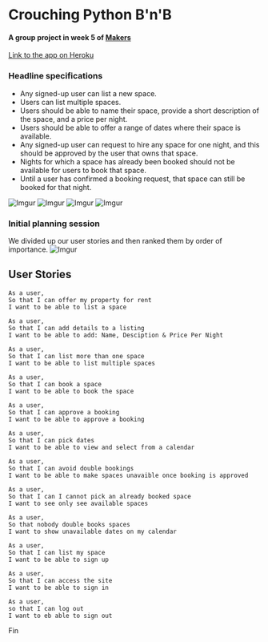 # Crouching Python B'n'B
#### A group project in week 5 of [Makers](https://makers.tech/)

[Link to the app on Heroku](https://snakebnb.herokuapp.com/index)

### Headline specifications
- Any signed-up user can list a new space.
- Users can list multiple spaces.
- Users should be able to name their space, provide a short description of the space, and a price per night.
- Users should be able to offer a range of dates where their space is available.
- Any signed-up user can request to hire any space for one night, and this should be approved by the user that owns that space.
- Nights for which a space has already been booked should not be available for users to book that space.
- Until a user has confirmed a booking request, that space can still be booked for that night.

![Imgur](https://imgur.com/9zpJ1cq.jpg)
![Imgur](https://imgur.com/rEKMcCD.jpg)
![Imgur](https://imgur.com/8ANqIs8.jpg)
![Imgur](https://imgur.com/7Q9d45N.jpg)

### Initial planning session
We divided up our user stories and then ranked them by order of importance.
![Imgur](https://i.imgur.com/hxT2G5Y.jpg)

## User Stories
```
As a user,
So that I can offer my property for rent
I want to be able to list a space
```
```
As a user,
So that I can add details to a listing
I want to be able to add: Name, Desciption & Price Per Night
```
```
As a user,
So that I can list more than one space
I want to be able to list multiple spaces
```
```
As a user,
So that I can book a space
I want to be able to book the space
```
```
As a user,
So that I can approve a booking
I want to be able to approve a booking
```
```
As a user,
So that I can pick dates
I want to be able to view and select from a calendar
```
```
As a user,
So that I can avoid double bookings
I want to be able to make spaces unavaible once booking is approved
```
```
As a user,
So that I can I cannot pick an already booked space
I want to see only see available spaces
```
```
As a user,
So that nobody double books spaces
I want to show unavailable dates on my calendar
```
```
As a user,
So that I can list my space
I want to be able to sign up
```
```
As a user,
So that I can access the site
I want to be able to sign in
```
```
As a user,
so that I can log out
I want to eb able to sign out
```
Fin
